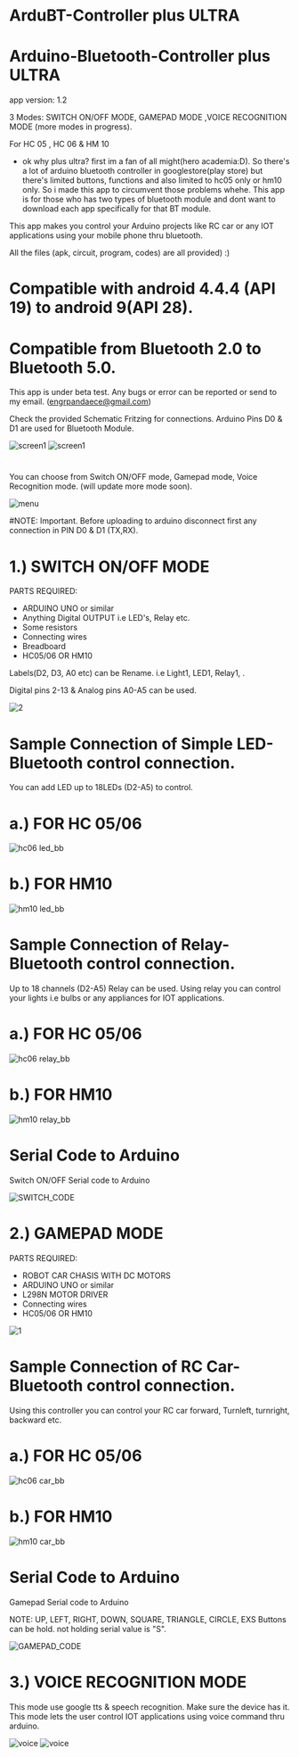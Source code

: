 # ArduBT-Controller plus ULTRA
# Arduino-Bluetooth-Controller plus ULTRA
app version: 1.2


3 Modes: SWITCH ON/OFF MODE, GAMEPAD MODE ,VOICE RECOGNITION MODE (more modes in progress).


For HC 05 , HC 06 & HM 10

- ok why plus ultra? first im a fan of all might(hero academia:D). So there's a lot of arduino bluetooth controller in googlestore(play store) but there's limited buttons, functions and also limited to hc05 only or hm10 only. So i made this app to circumvent those problems whehe. This app is for those who has two types of bluetooth module and dont want to download each app specifically for that BT module. 




This app makes you control your Arduino projects like RC car or any IOT applications using your mobile phone thru bluetooth.

All the files (apk, circuit, program, codes) are all provided) :)

# Compatible with android 4.4.4 (API 19) to android 9(API 28). 
# Compatible from Bluetooth 2.0 to Bluetooth 5.0.

This app is under beta test.  Any bugs or error can be reported or send to my email. (engrpandaece@gmail.com) 


Check the provided Schematic Fritzing for connections. Arduino Pins D0 & D1 are used for Bluetooth Module.

![screen1](https://github.com/engrpanda/Arduino-Bluetooth-Controller/blob/master/APP%20SAMPLE%20PIC/plus_ultra.jpg)
![screen1](https://github.com/engrpanda/Arduino-Bluetooth-Controller/blob/master/APP%20SAMPLE%20PIC/1.jpg)
#
You can choose from Switch ON/OFF mode, Gamepad mode, Voice Recognition mode. (will update more mode soon).

![menu](https://github.com/engrpanda/Arduino-Bluetooth-Controller/blob/master/APP%20SAMPLE%20PIC/2.jpg)


#NOTE: Important. Before uploading to arduino disconnect first any connection in PIN D0 & D1 (TX,RX).

#
# 1.) SWITCH ON/OFF MODE
PARTS REQUIRED: 
- ARDUINO UNO or similar
- Anything Digital OUTPUT i.e LED's, Relay etc.
- Some resistors
- Connecting wires
- Breadboard
- HC05/06 OR HM10

Labels(D2, D3, A0 etc) can be Rename. i.e Light1, LED1, Relay1, .

Digital pins 2-13 & Analog pins A0-A5 can be used.

![2](https://github.com/engrpanda/Arduino-Bluetooth-Controller/blob/master/APP%20SAMPLE%20PIC/3.jpg)

#
# Sample Connection of Simple LED-Bluetooth control connection. 

You can add LED up to 18LEDs (D2-A5) to control.


# a.) FOR HC 05/06

![hc06 led_bb](https://github.com/engrpanda/Arduino-Bluetooth-Controller/blob/master/SCHEMATIC%20FRITZING%20DIAGRAM/HC06/hc06%20led_bb.jpg?raw=true)

# b.) FOR HM10

![hm10 led_bb](https://github.com/engrpanda/Arduino-Bluetooth-Controller/blob/master/SCHEMATIC%20FRITZING%20DIAGRAM/HM10/hm10%20led_bb.jpg?raw=true)

#
# Sample Connection of Relay-Bluetooth control connection. 

Up to 18 channels (D2-A5) Relay can be used. Using relay you can control your lights i.e bulbs or any appliances for IOT applications.

# a.) FOR HC 05/06

![hc06 relay_bb](https://github.com/engrpanda/Arduino-Bluetooth-Controller/blob/master/SCHEMATIC%20FRITZING%20DIAGRAM/HC06/hc06%20relay_bb.jpg?raw=true)


# b.) FOR HM10

![hm10 relay_bb](https://github.com/engrpanda/Arduino-Bluetooth-Controller/blob/master/SCHEMATIC%20FRITZING%20DIAGRAM/HM10/hm10%20relay_bb.jpg?raw=true)



#
# Serial Code to Arduino

 Switch ON/OFF Serial code to Arduino
 
![SWITCH_CODE](https://user-images.githubusercontent.com/53995355/65497031-19528f80-deec-11e9-8a1d-17e3201a0b1f.png)

#
# 2.) GAMEPAD MODE
PARTS REQUIRED: 
- ROBOT CAR CHASIS WITH DC MOTORS
- ARDUINO UNO or similar
- L298N MOTOR DRIVER
- Connecting wires
- HC05/06 OR HM10

![1](https://github.com/engrpanda/Arduino-Bluetooth-Controller/blob/master/APP%20SAMPLE%20PIC/4.jpg)

#
# Sample Connection of RC Car-Bluetooth control connection. 

Using this controller you can control your RC car forward, Turnleft, turnright, backward etc. 


# a.) FOR HC 05/06

![hc06 car_bb](https://github.com/engrpanda/Arduino-Bluetooth-Controller/blob/master/SCHEMATIC%20FRITZING%20DIAGRAM/HC06/hc06%20car_bb.jpg?raw=true)


# b.) FOR HM10

![hm10 car_bb](https://github.com/engrpanda/Arduino-Bluetooth-Controller/blob/master/SCHEMATIC%20FRITZING%20DIAGRAM/HM10/hm10%20car_bb.jpg?raw=true)


#
# Serial Code to Arduino

 Gamepad Serial code to Arduino
 
 NOTE: UP, LEFT, RIGHT, DOWN, SQUARE, TRIANGLE, CIRCLE, EXS Buttons can be hold. not holding serial value is "S".

![GAMEPAD_CODE](https://user-images.githubusercontent.com/53995355/65497029-18b9f900-deec-11e9-83d9-77695219c3f0.png)


#
# 3.) VOICE RECOGNITION MODE

This mode use google tts & speech recognition. Make sure the device has it. This mode lets the user control IOT applications using voice command thru arduino.

![voice](https://github.com/engrpanda/Arduino-Bluetooth-Controller/blob/master/APP%20SAMPLE%20PIC/5.jpg)
![voice](https://github.com/engrpanda/Arduino-Bluetooth-Controller/blob/master/APP%20SAMPLE%20PIC/6.jpg)
